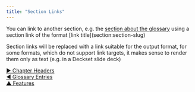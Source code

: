 ```yaml
---
title: "Section Links"
---
```



You can link to another section, e.g. the [section about the glossary](glossary.html) using a section link of the format &#0091;link title&#0093;&#0040;section:section-slug&#0041;

Section links will be replaced with a link suitable for the output format, for some formats, which do not support link targets, it makes sense to render them only as text (e.g. in a Deckset slide deck)

[&#9654; Chapter Headers](chapter-headers.html)<br/>[&#9664; Glossary Entries](glossary-entries.html)<br/>[&#9650; Features](features.html)

